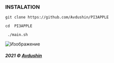 ### INSTALATION 

` git clone https://github.com/Avdushin/PI3APPLE `
 
` cd  PI3APPLE `
 
` ./main.sh`

![Изображение](https://cdn.discordapp.com/attachments/650681889308278785/898308992495923230/unknown.png)


###### **2021 © [Avdushin](https://github.com/Avdushin)**

